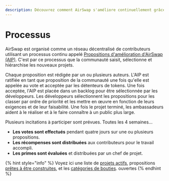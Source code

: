 ```yaml
---
description: Découvrez comment AirSwap s'améliore continuellement grâce à la communauté.
---
```


# Processus

AirSwap est organisé comme un réseau décentralisé de contributeurs utilisant un processus continu appelé [Propositions d'amélioration d'AirSwap (AIP)](https://github.com/airswap/AIPs/issues/1). C'est par ce processus que la communauté saisit, sélectionne et hiérarchise les nouveaux projets.

Chaque proposition est rédigée par un ou plusieurs auteurs. L'AIP est ratifiée en tant que proposition de la communauté une fois qu'elle est appelée au vote et acceptée par les détenteurs de tokens. Une fois acceptée, l'AIP est placée dans un backlog pour être sélectionnée par les développeurs. Les développeurs sélectionnent les propositions pour les classer par ordre de priorité et les mettre en œuvre en fonction de leurs exigences et de leur faisabilité. Une fois le projet terminé, les ambassadeurs aident à le réaliser et à le faire connaître à un public plus large.

Plusieurs incitations à participer sont prévues. Toutes les 4 semaines...

* **Les votes sont effectués** pendant quatre jours sur une ou plusieurs propositions.
* **Les récompenses sont distribuées** aux contributeurs pour le travail accompli.
* **Les primes sont évaluées** et distribuées par un chef de projet.

{% hint style="info" %}
Voyez ici une liste de [projets actifs](https://github.com/airswap/AIPs/issues), propositions [prêtes à être construites](https://github.com/airswap/AIPs/issues), et les [catégories de bouties](bounties.md). ouvertes
{% endhint %}
